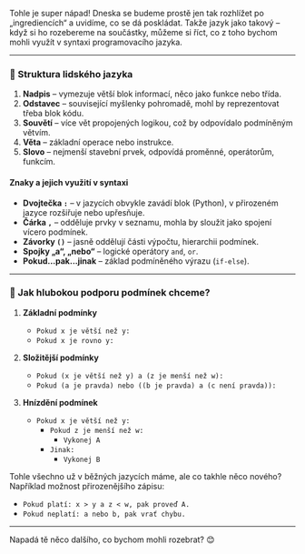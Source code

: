 Tohle je super nápad! Dneska se budeme prostě jen tak rozhlížet po „ingrediencích“ a uvidíme, co se dá poskládat. Takže jazyk jako takový – když si ho rozebereme na součástky, můžeme si říct, co z toho bychom mohli využít v syntaxi programovacího jazyka.

---

### 📌 Struktura lidského jazyka
1. **Nadpis** – vymezuje větší blok informací, něco jako funkce nebo třída.  
2. **Odstavec** – související myšlenky pohromadě, mohl by reprezentovat třeba blok kódu.  
3. **Souvětí** – více vět propojených logikou, což by odpovídalo podmíněným větvím.  
4. **Věta** – základní operace nebo instrukce.  
5. **Slovo** – nejmenší stavební prvek, odpovídá proměnné, operátorům, funkcím.  

#### Znaky a jejich využití v syntaxi
- **Dvojtečka `:`** – v jazycích obvykle zavádí blok (Python), v přirozeném jazyce rozšiřuje nebo upřesňuje.  
- **Čárka `,`** – odděluje prvky v seznamu, mohla by sloužit jako spojení vícero podmínek.  
- **Závorky `()`** – jasně oddělují části výpočtu, hierarchii podmínek.  
- **Spojky „a“, „nebo“** – logické operátory `and`, `or`.  
- **Pokud...pak...jinak** – základ podmíněného výrazu (`if-else`).  

---

### 🤔 Jak hlubokou podporu podmínek chceme?
1. **Základní podmínky**  
   - `Pokud x je větší než y:`  
   - `Pokud x je rovno y:`  

2. **Složitější podmínky**  
   - `Pokud (x je větší než y) a (z je menší než w):`  
   - `Pokud (a je pravda) nebo ((b je pravda) a (c není pravda)):`  

3. **Hnízdění podmínek**  
   - `Pokud x je větší než y:`
     - `Pokud z je menší než w:`
       - `Vykonej A`
     - `Jinak:`
       - `Vykonej B`  

Tohle všechno už v běžných jazycích máme, ale co takhle něco nového?  
Například možnost přirozenějšího zápisu:  
- `Pokud platí: x > y a z < w, pak proveď A.`  
- `Pokud neplatí: a nebo b, pak vrať chybu.`  

---

Napadá tě něco dalšího, co bychom mohli rozebrat? 😊